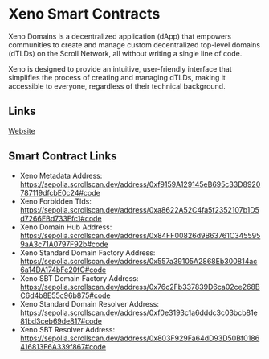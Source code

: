# Xeno Smart Contracts

Xeno Domains is a decentralized application (dApp) that empowers communities to create and manage custom decentralized top-level domains (dTLDs) on the Scroll Network, all without writing a single line of code.

Xeno is designed to provide an intuitive, user-friendly interface that simplifies the process of creating and managing dTLDs, making it accessible to everyone, regardless of their technical background.

## Links
[Website](https://xeno-scroll.vercel.app/) 

## Smart Contract Links

- Xeno Metadata Address: https://sepolia.scrollscan.dev/address/0xf9159A129145eB695c33D8920787119dfcbE0c24#code
- Xeno Forbidden Tlds: https://sepolia.scrollscan.dev/address/0xa8622A52C4fa5f2352107b1D5d7266EBd733Ffc1#code
- Xeno Domain Hub Address: https://sepolia.scrollscan.dev/address/0x84FF00826d9B63761C3455959aA3c71A0797F92b#code
- Xeno Standard Domain Factory Address: https://sepolia.scrollscan.dev/address/0x557a39105A2868Eb300814ac6a14DA174bFe20fC#code
- Xeno SBT Domain Factory Address: https://sepolia.scrollscan.dev/address/0x76c2Fb337839D6ca02ce268BC6d4b8E55c96b875#code
- Xeno Standard Domain Resolver Address: https://sepolia.scrollscan.dev/address/0xf0e3193c1a6dddc3c03bcb81e81bd3ceb69de817#code
- Xeno SBT Resolver Address: https://sepolia.scrollscan.dev/address/0x803F929Fa64dD93D50Bf0186416813F6A339f867#code

 

